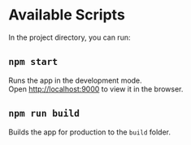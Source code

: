 # Available Scripts

In the project directory, you can run:

## `npm start`

Runs the app in the development mode.<br>
Open [http://localhost:9000](http://localhost:9000) to view it in the browser.


## `npm run build`

Builds the app for production to the `build` folder.<br>